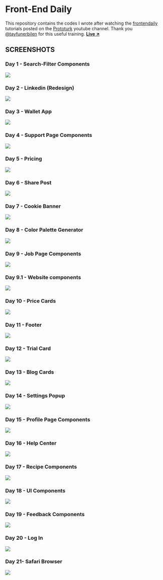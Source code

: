 # Front-End Daily

This repository contains the codes I wrote after watching the
[frontendaily](https://www.youtube.com/watch?v=aULb2vuQfWw&list=PLfAfrKyDRWrGze_1T1bUU0qA9RknVKI5J)
tutorials posted on the [Prototurk](https://www.youtube.com/user/uzmanvideo)
youtube channel. Thank you [@tayfunerbilen](https://github.com/tayfunerbilen)
for this useful training. **[Live ↗](https://front-end-daily.netlify.app/)**

## SCREENSHOTS

### Day 1 - Search-Filter Components

![](projects/Day-1/1.png)

### Day 2 - Linkedin (Redesign)

![](projects/Day-2/2.png)

### Day 3 - Wallet App

![](projects/Day-3/3.png)

### Day 4 - Support Page Components

![](projects/Day-4/4.png)

### Day 5 - Pricing

![](projects/Day-5/5.png)

### Day 6 - Share Post

![](projects/Day-6/6.png)

### Day 7 - Cookie Banner

![](projects/Day-7/7.png)

### Day 8 - Color Palette Generator

![](projects/Day-8/8.png)

### Day 9 - Job Page Components

![](projects/Day-9/9.png)

### Day 9.1 - Website components

![](projects/Day-9-1/9-1.png)

### Day 10 - Price Cards

![](projects/Day-10/10.png)

### Day 11 - Footer

![](projects/Day-11/11.png)

### Day 12 - Trial Card

![](projects/Day-12/12.png)

### Day 13 - Blog Cards

![](projects/Day-13/13.png)

### Day 14 - Settings Popup

![](projects/Day-14/14.png)

### Day 15 - Profile Page Components

![](projects/Day-15/15.png)

### Day 16 - Help Center

![](projects/Day-16/16.png)

### Day 17 - Recipe Components

![](projects/Day-17/17.png)

### Day 18 - UI Components

![](projects/Day-18/18.png)

### Day 19 - Feedback Components

![](projects/Day-19/19.png)

### Day 20 - Log In

![](projects/Day-20/20.png)

### Day 21- Safari Browser

![](projects/Day-21/21.png)
